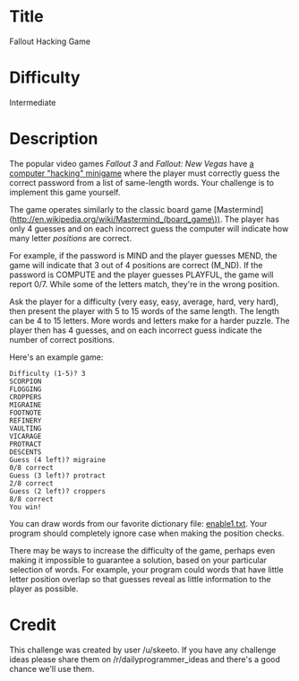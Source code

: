 # Title

Fallout Hacking Game

# Difficulty

Intermediate

# Description

The popular video games *Fallout 3* and *Fallout: New Vegas* have [a computer "hacking" minigame](http://gamewiki.net/Fallout_3/Hacking_Guide) where the player must correctly guess the correct password from a list of same-length words. Your challenge is to implement this game yourself.

The game operates similarly to the classic board game [Mastermind](http://en.wikipedia.org/wiki/Mastermind_(board_game\)). The player has only 4 guesses and on each incorrect guess the computer will indicate how many letter *positions* are correct.

For example, if the password is MIND and the player guesses MEND, the game will indicate that 3 out of 4 positions are correct (M_ND). If the password is COMPUTE and the player guesses PLAYFUL, the game will report 0/7. While some of the letters match, they're in the wrong position.

Ask the player for a difficulty (very easy, easy, average, hard, very hard), then present the player with 5 to 15 words of the same length. The length can be 4 to 15 letters. More words and letters make for a harder puzzle. The player then has 4 guesses, and on each incorrect guess indicate the number of correct positions.

Here's an example game:

    Difficulty (1-5)? 3
    SCORPION
    FLOGGING
    CROPPERS
    MIGRAINE
    FOOTNOTE
    REFINERY
    VAULTING
    VICARAGE
    PROTRACT
    DESCENTS
    Guess (4 left)? migraine
    0/8 correct
    Guess (3 left)? protract
    2/8 correct
    Guess (2 left)? croppers
    8/8 correct
    You win!

You can draw words from our favorite dictionary file: [enable1.txt](http://code.google.com/p/dotnetperls-controls/downloads/detail?name=enable1.txt). Your program should completely ignore case when making the position checks.

There may be ways to increase the difficulty of the game, perhaps even making it impossible to guarantee a solution, based on your particular selection of words. For example, your program could words that have little letter position overlap so that guesses reveal as little information to the player as possible.

# Credit

This challenge was created by user /u/skeeto. If you have any challenge ideas please share them on /r/dailyprogrammer_ideas and there's a good chance we'll use them.  
